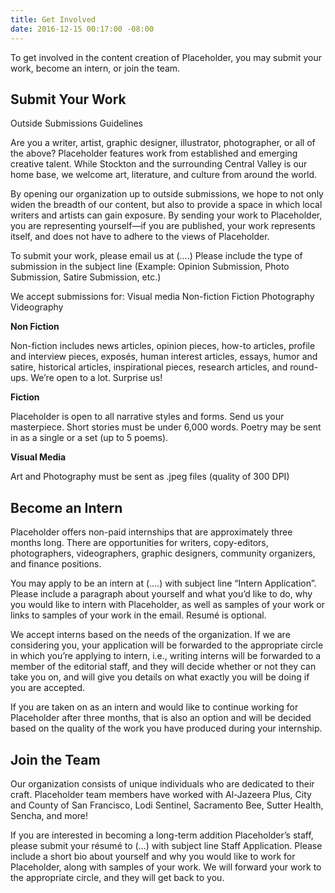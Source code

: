 ```yaml
---
title: Get Involved
date: 2016-12-15 00:17:00 -08:00
---
```


To get involved in the content creation of Placeholder, you may submit your work, become an intern, or join the team.

## Submit Your Work

Outside Submissions Guidelines

Are you a writer, artist, graphic designer, illustrator, photographer, or all of the above? Placeholder features work from established and emerging creative talent. While Stockton and the surrounding Central Valley is our home base, we welcome art, literature, and culture from around the world.

By opening our organization up to outside submissions, we hope to not only widen the breadth of our content, but also to provide a space in which local writers and artists can gain exposure. By sending your work to Placeholder, you are representing yourself—if you are published, your work represents itself, and does not have to adhere to the views of Placeholder.

To submit your work, please email us at (….) Please include the type of submission in the subject line (Example: Opinion Submission, Photo Submission, Satire Submission, etc.)

We accept submissions for:
Visual media
Non-fiction
Fiction
Photography
Videography

**Non Fiction**

Non-fiction includes news articles, opinion pieces, how-to articles, profile and interview pieces, exposés, human interest articles, essays, humor and satire, historical articles, inspirational pieces, research articles, and round-ups. We’re open to a lot. Surprise us!

**Fiction**

Placeholder is open to all narrative styles and forms. Send us your masterpiece. Short stories must be under 6,000 words. Poetry may be sent in as a single or a set (up to 5 poems).

**Visual Media**

Art and Photography must be sent as .jpeg files (quality of 300 DPI)

## Become an Intern

Placeholder offers non-paid internships that are approximately three months long. There are opportunities for writers, copy-editors, photographers, videographers, graphic designers, community organizers, and finance positions.

You may apply to be an intern at (….) with subject line “Intern Application”. Please include a paragraph about yourself and what you’d like to do, why you would like to intern with Placeholder, as well as samples of your work or links to samples of your work in the email. Resumé is optional.

We accept interns based on the needs of the organization. If we are considering you, your application will be forwarded to the appropriate circle in which you’re applying to intern, i.e., writing interns will be forwarded to a member of the editorial staff, and they will decide whether or not they can take you on, and will give you details on what exactly you will be doing if you are accepted.

If you are taken on as an intern and would like to continue working for Placeholder after three months, that is also an option and will be decided based on the quality of the work you have produced during your internship.

## Join the Team

Our organization consists of unique individuals who are dedicated to their craft. Placeholder team members have worked with Al-Jazeera Plus, City and County of San Francisco, Lodi Sentinel, Sacramento Bee, Sutter Health, Sencha, and more!


If you are interested in becoming a long-term addition Placeholder’s staff, please submit your résumé to (…) with subject line Staff Application. Please include a short bio about yourself and why you would like to work for Placeholder, along with samples of your work. We will forward your work to the appropriate circle, and they will get back to you. 